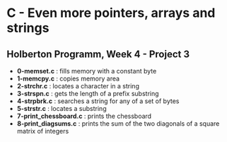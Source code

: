 <h1>C - Even more pointers, arrays and strings</h1>
<h2>Holberton Programm, Week 4 - Project 3</h2>
<ul>
<li><strong>0-memset.c</strong> : fills memory with a constant byte</li>
<li><strong>1-memcpy.c</strong> : copies memory area</li>
<li><strong>2-strchr.c</strong> : locates a character in a string</li>
<li><strong>3-strspn.c</strong> : gets the length of a prefix substring</li>
<li><strong>4-strpbrk.c</strong> : searches a string for any of a set of bytes</li>
<li><strong>5-strstr.c</strong> : locates a substring</li>
<li><strong>7-print_chessboard.c</strong> : prints the chessboard</li>
<li><strong>8-print_diagsums.c</strong> : prints the sum of the two diagonals of a square matrix of integers</li>
</ul>
